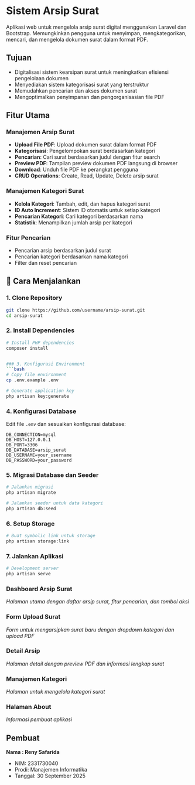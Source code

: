 # Sistem Arsip Surat

Aplikasi web untuk mengelola arsip surat digital menggunakan Laravel dan Bootstrap. Memungkinkan pengguna untuk menyimpan, mengkategorikan, mencari, dan mengelola dokumen surat dalam format PDF.

## Tujuan

- Digitalisasi sistem kearsipan surat untuk meningkatkan efisiensi pengelolaan dokumen
- Menyediakan sistem kategorisasi surat yang terstruktur
- Memudahkan pencarian dan akses dokumen surat
- Mengoptimalkan penyimpanan dan pengorganisasian file PDF

## Fitur Utama

### Manajemen Arsip Surat
- **Upload File PDF**: Upload dokumen surat dalam format PDF
- **Kategorisasi**: Pengelompokan surat berdasarkan kategori
- **Pencarian**: Cari surat berdasarkan judul dengan fitur search
- **Preview PDF**: Tampilan preview dokumen PDF langsung di browser
- **Download**: Unduh file PDF ke perangkat pengguna
- **CRUD Operations**: Create, Read, Update, Delete arsip surat

###  Manajemen Kategori Surat
- **Kelola Kategori**: Tambah, edit, dan hapus kategori surat
- **ID Auto Increment**: Sistem ID otomatis untuk setiap kategori
- **Pencarian Kategori**: Cari kategori berdasarkan nama
- **Statistik**: Menampilkan jumlah arsip per kategori

###  Fitur Pencarian
- Pencarian arsip berdasarkan judul surat
- Pencarian kategori berdasarkan nama kategori
- Filter dan reset pencarian



## 🚀 Cara Menjalankan

### 1. Clone Repository
```bash
git clone https://github.com/username/arsip-surat.git
cd arsip-surat
```

### 2. Install Dependencies
```bash
# Install PHP dependencies
composer install


### 3. Konfigurasi Environment
```bash
# Copy file environment
cp .env.example .env

# Generate application key
php artisan key:generate
```

### 4. Konfigurasi Database
Edit file `.env` dan sesuaikan konfigurasi database:
```env
DB_CONNECTION=mysql
DB_HOST=127.0.0.1
DB_PORT=3306
DB_DATABASE=arsip_surat
DB_USERNAME=your_username
DB_PASSWORD=your_password
```

### 5. Migrasi Database dan Seeder
```bash
# Jalankan migrasi
php artisan migrate

# Jalankan seeder untuk data kategori
php artisan db:seed
```

### 6. Setup Storage
```bash
# Buat symbolic link untuk storage
php artisan storage:link
```

### 7. Jalankan Aplikasi
```bash
# Development server
php artisan serve
```

### Dashboard Arsip Surat
*Halaman utama dengan daftar arsip surat, fitur pencarian, dan tombol aksi*

### Form Upload Surat
*Form untuk mengarsipkan surat baru dengan dropdown kategori dan upload PDF*

### Detail Arsip
*Halaman detail dengan preview PDF dan informasi lengkap surat*

### Manajemen Kategori
*Halaman untuk mengelola kategori surat*

### Halaman About
*Informasi pembuat aplikasi*

## Pembuat

**Nama : Reny Safarida**
- NIM: 2331730040
- Prodi: Manajemen Informatika
- Tanggal: 30 September 2025

